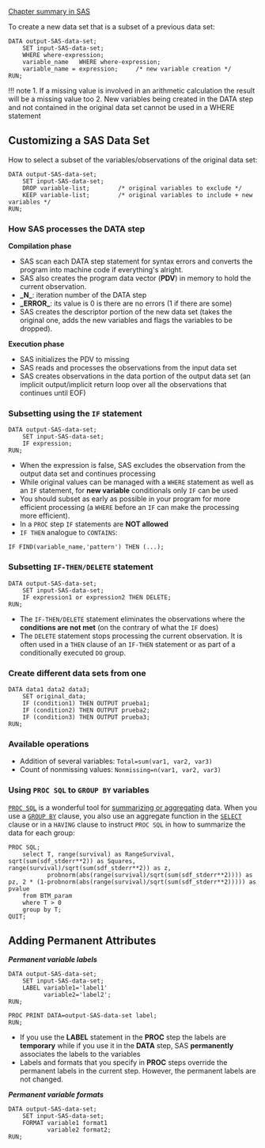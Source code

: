 [Chapter summary in SAS](https://support.sas.com/edu/OLTRN/ECPRG193/m417/m417_4_a_sum.htm)

To create a new data set that is a subset of a previous data set:

```
DATA output-SAS-data-set;
	SET input-SAS-data-set;
    WHERE where-expression;
    variable_name	WHERE where-expression;
	variable_name = expression;     /* new variable creation */
RUN;
```

!!! note
    1. If a missing value is involved in an arithmetic calculation the result will be a missing value too
    2. New variables being created in the DATA step and not contained in the original data set cannot be used in a WHERE statement

## Customizing a SAS Data Set

How to select a subset of the variables/observations of the original data set:

```
DATA output-SAS-data-set;
    SET input-SAS-data-set;
    DROP variable-list;        /* original variables to exclude */
    KEEP variable-list;        /* original variables to include + new variables */
RUN;
```

### How SAS processes the **DATA** step

**Compilation phase**

- SAS scan each DATA step statement for syntax errors and converts the program into machine code if everything's alright. 
- SAS also creates the program data vector (**PDV**) in memory to hold the current observation.
 - **\_N\_**: iteration number of the DATA step
 - **\_ERROR\_**: its value is 0 is there are no errors (1 if there are some)
- SAS creates the descriptor portion of the new data set (takes the original one, adds the new variables and flags the variables to be dropped). 

**Execution phase**

- SAS initializes the PDV to missing
- SAS reads and processes the observations from the input data set 
- SAS creates observations in the data portion of the output data set (an implicit output/implicit return loop over all the observations that continues until EOF)

### Subsetting using the `IF` statement 

```
DATA output-SAS-data-set;
	SET input-SAS-data-set;
    IF expression;
RUN;
```

* When the expression is false, SAS excludes the observation from the output data set and continues processing
* While original values can be managed with a `WHERE` statement as well as an `IF` statement, for **new variable** conditionals only `IF` can be used
* You should subset as early as possible in your program for more efficient processing (a `WHERE` before an `IF` can make the processing more efficient).
* In a `PROC` step `IF` statements are **NOT allowed**
* `IF THEN` analogue to `CONTAINS`:

```
IF FIND(variable_name,'pattern') THEN (...);
```

### Subsetting `IF-THEN/DELETE` statement

```
DATA output-SAS-data-set;
	SET input-SAS-data-set;
	IF expression1 or expression2 THEN DELETE;
RUN;
```

* The `IF-THEN/DELETE` statement eliminates the observations where the **conditions are not met** (on the contrary of what the `IF` does)
* The `DELETE` statement stops processing the current observation. It is often used in a `THEN` clause of an `IF-THEN` statement or as part of a conditionally executed `DO` group.

### Create different data sets from one

```
DATA data1 data2 data3;
	SET original_data;
	IF (condition1) THEN OUTPUT prueba1;
	IF (condition2) THEN OUTPUT prueba2;
	IF (condition3) THEN OUTPUT prueba3;
RUN;
```

### Available operations

* Addition of several variables: `Total=sum(var1, var2, var3)`
* Count of nonmissing values: `Nonmissing=n(var1, var2, var3)`

### Using `PROC SQL` to `GROUP BY` variables

[`PROC SQL`](https://support.sas.com/documentation/cdl/en/sqlproc/63043/PDF/default/sqlproc.pdf) is a wonderful tool for [summarizing or aggregating](http://support.sas.com/kb/25/279.html) data. When you use a [`GROUP BY`](http://support.sas.com/documentation/cdl/en/sqlproc/63043/HTML/default/viewer.htm#n0tf6s2l1rfv5ln1o04ojc4rotu1.htm) clause, you also use an aggregate function in the [`SELECT`](http://support.sas.com/documentation/cdl/en/sqlproc/63043/HTML/default/viewer.htm#p0gs8n2t8df024n1uh160pfr6a0i.htm) clause or in a `HAVING` clause to instruct `PROC SQL` in how to summarize the data for each group:

```
PROC SQL;
	select T, range(survival) as RangeSurvival, sqrt(sum(sdf_stderr**2)) as Squares, range(survival)/sqrt(sum(sdf_stderr**2)) as z,
	       probnorm(abs(range(survival)/sqrt(sum(sdf_stderr**2)))) as pz, 2 * (1-probnorm(abs(range(survival)/sqrt(sum(sdf_stderr**2))))) as pvalue
  	from BTM_param 
	where T > 0
   	group by T;
QUIT;
```

## Adding Permanent Attributes

***Permanent variable labels***

```
DATA output-SAS-data-set;
	SET input-SAS-data-set;
    LABEL variable1='label1'
          variable2='label2';
RUN;
```

```
PROC PRINT DATA=output-SAS-data-set label;
RUN;
```

* If you use the **LABEL** statement in the **PROC** step the labels are **temporary** while if you use it in the **DATA** step, SAS **permanently** associates the labels to the variables
* Labels and formats that you specify in **PROC** steps override the permanent labels in the current step. However, the permanent labels are not changed.

***Permanent variable formats***

```
DATA output-SAS-data-set;
    SET input-SAS-data-set;
    FORMAT variable1 format1
           variable2 format2;
RUN;
```
